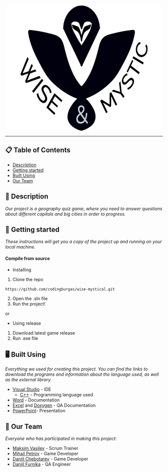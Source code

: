 <p align="center">
<img height="400" width="650" src="Game\resources\images\readme-banner.png" alt="Logo">
</p>

<hr>

## 📋 Table of Contents
- [Description](#description)
- [Getting started](#gettingStarted)
- [Built Using](#builtUsing)
- [Our Team](#OurTeam)

## 🔎 Description <a name="description"></a>
*Our project is a geography quiz game, where you need to answer questions about different capitals and big cities in order to progress.*

## 🚀 Getting started<a name="gettingStarted"></a>
*These instructions will get you a copy of the project up and running on your local machine.*

#### Compile from source

- Installing
1. Clone the repo
```
https://github.com/codingburgas/wise-mystical.git
```
2. Open the .sln file
3. Run the project!

or

- Using release
1. Download latest game release
2. Run .exe file

## 🖥️ Built Using <a name="builtUsing"></a>
*Everything we used for creating this project. You can find the links to download the programs and information about the language used, as well as the external library.*

- [Visual Studio](https://visualstudio.microsoft.com) - IDE
  - [C++](https://isocpp.org/) - Programming language used
- [Word](https://www.microsoft.com/bg-bg/microsoft-365/word) - Documentation
- [Excel](https://www.microsoft.com/en-us/microsoft-365/excel) and [Doxygen](https://doxygen.nl/index.html) - QA Documentation
- [PowerPoint](https://www.microsoft.com/en-us/microsoft-365/powerpoint)- Presentation

## 📖 Our Team <a name="OurTeam"></a>
*Everyone who has participated in making this project:*
- [Maksim Vasilev](https://github.com/MDVasilev20) - Scrum Trainer
- [Mihail Petrov](https://github.com/MMPetrov20) - Game Developer
- [Daniil Chebotarev](https://github.com/DSChebotarev) - Game Developer
- [Daniil Furnika](https://github.com/DVFurnika20) - QA Engineer